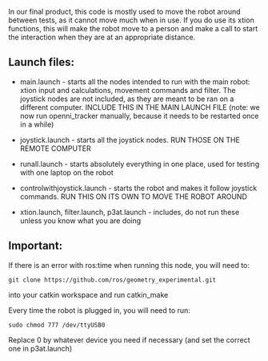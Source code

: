In our final product, this code is mostly used to move the robot around between tests, as it cannot move much when in use. If you do use its xtion functions, this will make the robot move to a person and make a call to start the interaction when they are at an appropriate distance.

Launch files:
-------------
* main.launch - starts all the nodes intended to run with the main robot: xtion input and calculations, movement commands and filter. The joystick nodes are not included, as they are meant to be ran on a different computer. INCLUDE THIS IN THE MAIN LAUNCH FILE (note: we now run openni_tracker manually, because it needs to be restarted once in a while)  
* joystick.launch - starts all the joystick nodes. RUN THOSE ON THE REMOTE COMPUTER
* runall.launch - starts absolutely everything in one place, used for testing with one laptop on the robot
* controlwithjoystick.launch - starts the robot and makes it follow joystick commands. RUN THIS ON ITS OWN TO MOVE THE ROBOT AROUND


* xtion.launch, filter.launch, p3at.launch - includes, do not run these unless you know what you are doing

Important:
----------
If there is an error with ros:time when running this node, you will need to:  
    
    git clone https://github.com/ros/geometry_experimental.git  
into your catkin workspace and run catkin_make  

Every time the robot is plugged in, you will need to run:  

    sudo chmod 777 /dev/ttyUSB0  
Replace 0 by whatever device you need if necessary (and set the correct one in p3at.launch)  
